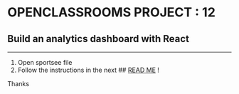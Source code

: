 # OPENCLASSROOMS PROJECT : 12
## Build an analytics dashboard with React
-------------------------------------------------------------------------------------

1. Open sportsee file
2. Follow the instructions in the next ## [READ ME](https://github.com/VanesMP/MacedoPintoVanessa_12_06052021/tree/main/sportsee) !

Thanks
